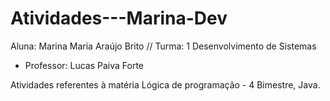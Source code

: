 # Atividades---Marina-Dev
Aluna: Marina Maria Araújo Brito //
Turma: 1 Desenvolvimento de Sistemas
- Professor: Lucas Paiva Forte

Atividades referentes à matéria Lógica de programação - 4 Bimestre, Java.
